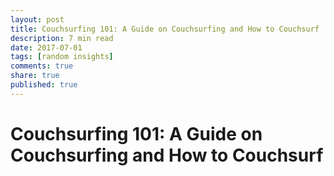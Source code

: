 ```yaml
---
layout: post
title: Couchsurfing 101: A Guide on Couchsurfing and How to Couchsurf
description: 7 min read
date: 2017-07-01
tags: [random insights]
comments: true
share: true
published: true
---
```


# Couchsurfing 101: A Guide on Couchsurfing and How to Couchsurf
